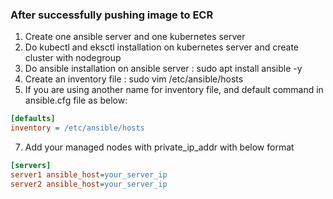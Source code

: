 ### After successfully pushing image to ECR

1. Create one ansible server and one kubernetes server
2. Do kubectl and eksctl installation on kubernetes server and create cluster with nodegroup
3. Do ansible installation on ansible server : sudo apt install ansible -y
4. Create an inventory file : sudo vim /etc/ansible/hosts
5. If you are using another name for inventory file, and default command in ansible.cfg file as below:
```cfg
[defaults]
inventory = /etc/ansible/hosts
```
7. Add your managed nodes with private_ip_addr with below format
```cfg
[servers]
server1 ansible_host=your_server_ip
server2 ansible_host=your_server_ip
```
